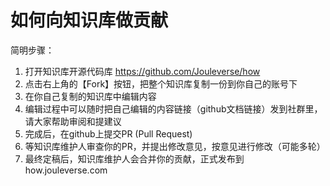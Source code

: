 # 如何向知识库做贡献

简明步骤：

1. 打开知识库开源代码库 https://github.com/Jouleverse/how
2. 点击右上角的【Fork】按钮，把整个知识库复制一份到你自己的账号下
3. 在你自己复制的知识库中编辑内容
4. 编辑过程中可以随时把自己编辑的内容链接（github文档链接）发到社群里，请大家帮助审阅和提建议
5. 完成后，在github上提交PR (Pull Request)
6. 等知识库维护人审查你的PR，并提出修改意见，按意见进行修改（可能多轮）
7. 最终定稿后，知识库维护人会合并你的贡献，正式发布到 how.jouleverse.com


